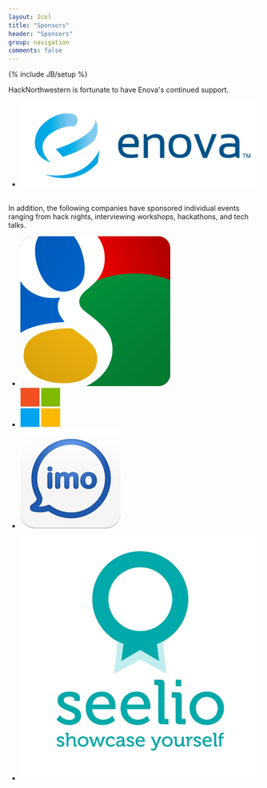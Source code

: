 ```yaml
---
layout: 2col
title: "Sponsors"
header: "Sponsors"
group: navigation
comments: false
---
```

{% include JB/setup %}

HackNorthwestern is fortunate to have Enova's continued support.

<ul class="thumbnails">
  <li class="span3">
    <a href="http://www.enova.com/careers!" class="thumbnail">
      <img src="/assets/images/Enova_logo.PNG">
    </a>
  </li>
</ul>
<br/>
In addition, the following companies have sponsored individual events ranging from hack nights, interviewing workshops, hackathons, and tech talks.

<ul class="thumbnails">
	<li class="span1">
    <a href="http://googe.com" class="thumbnail">
      <img src="/assets/images/Googlelogo.png" alt="">
    </a>
  </li>
	<li class="span1">
    <a href="http://microsoft.com" class="thumbnail">
      <img src="/assets/images/msft_logo.jpg" alt="">
    </a>
  </li>
  <li class="span1">
    <a href="http://imo.im" class="thumbnail">
      <img src="/assets/images/imo_logo.png" alt="">
    </a>
  </li>
  <li class="span1">
    <a href="http://seelio.com" class="thumbnail">
      <img src="/assets/images/seelio_logo.jpg" alt="">
    </a>
  </li>
</ul>
